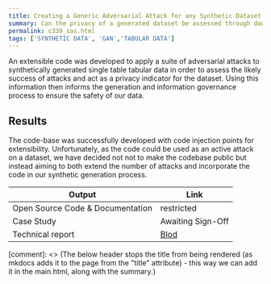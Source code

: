 ```yaml
---
title: Creating a Generic Adversarial Attack for any Synthetic Dataset 
summary: Can the privacy of a generated dataset be assessed through downstream adversarial attacks to highlight the risk of re-identification 
permalink: c339_sas.html
tags: ['SYNTHETIC DATA', 'GAN','TABULAR DATA']
---
```


An extensible code was developed to apply a suite of adversarial attacks to synthetically generated single table tabular data in order to assess the likely success of attacks and act as a privacy indicator for the dataset.  Using this information then informs the generation and information governance process to ensure the safety of our data. 

## Results 

The code-base was successfully developed with code injection points for extensibility.  Unfortunately, as the code could be used as an active attack on a dataset, we have decided not not to make the codebase public but instead aiming to both extend the number of attacks and incorporate the code in our synthetic generation process.  

| Output | Link | 
| ---- | ---- |
| Open Source Code & Documentation | restricted |
| Case Study | Awaiting Sign-Off |
| Technical report | [Blod](https://nhsx.github.io/AnalyticsUnit/SynthAdvSuite.html) |

[comment]: <> (The below header stops the title from being rendered (as mkdocs adds it to the page from the "title" attribute) - this way we can add it in the main.html, along with the summary.)
#